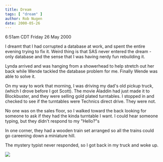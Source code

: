 ```yaml
---
title: Dream
tags: [ "dream" ]
author: Rob Nugen
date: 2000-05-26
---
```


<title>Dream</title>
<p class=date>6:51am CDT Friday 26 May 2000</p>

<p>I dreamt that I had corrupted a database at work, and spent the
entire evening trying to fix it.  Weird thing is that SAS never
entered the dream - only database and the sense that I was having
nerdy fun rebuilding it.

<p>Lynda arrived and was hanging from a showerhead to help stretch out
her back while Wende tackled the database problem for me.  Finally
Wende was able to solve it.

<p>On my way to work that morning, I was driving my dad's old pickup
truck, (which I drove before I got Scott). The movie Aladdin had just
made it to Blockbuster, and they were selling gold plated turntables.
I stopped in and checked to see if the turntables were Technics direct
drive.  They were not.

<p>No one was on the sales floor, so I walked toward the back looking
for someone to ask if they had the kinda turntable I want.  I could
hear someone typing, but they didn't respond to my "Hello?"s

<p>In one corner, they had a wooden train set arranged so all the
trains could go careening down a miniature hill.

<p>The mystery typist never responded, so I got back in my truck and
woke up.

<p><img src='/images/rob/wL-ROB.gif'>
